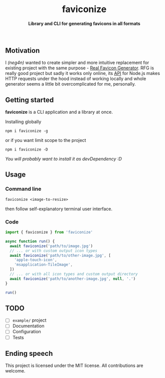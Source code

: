 <div align="center">
  <h1>faviconize</h1>
  <h4>Library and CLI for generating favicons in all formats</h4>
  <br />
</div>

## Motivation

I _(neg4n)_ wanted to create simpler and more intuitive replacement
for existing project with the same purpose - [Real Favicon Generator](https://realfavicongenerator.net).
RFG is really good project but sadly it works only online, its [API](https://github.com/RealFaviconGenerator/rfg-api) for Node.js makes HTTP requests under the hood instead of working locally and whole generator seems a little bit overcomplicated for me, personally.

## Getting started

**faviconize** is a CLI application and a library at once.

Installing globally

```shell
npm i faviconize -g
```

or if you want limit scope to the project

```shell
npm i faviconize -D
```

_You will probably want to install it as devDependency :D_

## Usage

### Command line

```
faviconize <image-to-resize>
```
then follow self-explanatory terminal user interface.

### Code

```js
import { faviconize } from 'faviconize'

async function run() {
  await faviconize('path/to/image.jpg')
  // ... or with custom output icon types
  await faviconize('path/to/other-image.jpg', [
    'apple-touch-icon',
    'msapplication-TileImage',
  ])
  // ... or with all icon types and custom output directory
  await faviconize('path/to/another-image.jpg', null, '.')
}

run()
```

## TODO

- [ ] `example/` project
- [ ] Documentation
- [ ] Configuration
- [ ] Tests

## Ending speech

This project is licensed under the MIT license.
All contributions are welcome.
